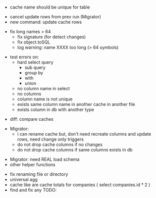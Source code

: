 + cache name should be unique for table
- cancel update rows from prev run (Migrator)
- new command: update cache rows
+ fix long names > 64
    + fix signature (for detect changes)
    + fix object.toSQL 
    + log warning: name XXXX too long (> 64 symbols)
- test errors on:
    + hard select query
      + sub query
      + group by
      + with
      + union
    + no column name in select
    - no columns
    + column name is not unique
    + exists same column name in another cache in another file
    - exists column in db with another type
+ diff: compare caches
- Migrator: 
  + i can rename cache but, don't need recreate columns and update rows,
        need change only triggers
  + do not drop cache columns if no changes
  + do not drop cache columns if same columns exists in db
+ Migrator: need REAL load schema
+ other helper functions
- fix renaming file or directory
- universal agg
- cache like are
  cache totals for companies (
    select companies.id * 2
  )
- find and fix any TODO: